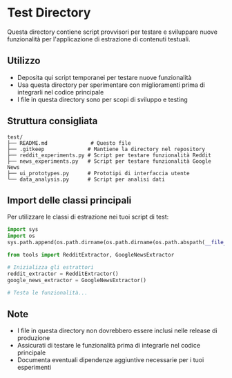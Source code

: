 # Test Directory

Questa directory contiene script provvisori per testare e sviluppare nuove funzionalità per l'applicazione di estrazione di contenuti testuali.

## Utilizzo

- Deposita qui script temporanei per testare nuove funzionalità
- Usa questa directory per sperimentare con miglioramenti prima di integrarli nel codice principale
- I file in questa directory sono per scopi di sviluppo e testing

## Struttura consigliata

```
test/
├── README.md              # Questo file
├── .gitkeep              # Mantiene la directory nel repository
├── reddit_experiments.py # Script per testare funzionalità Reddit
├── news_experiments.py   # Script per testare funzionalità Google News
├── ui_prototypes.py      # Prototipi di interfaccia utente
└── data_analysis.py      # Script per analisi dati
```

## Import delle classi principali

Per utilizzare le classi di estrazione nei tuoi script di test:

```python
import sys
import os
sys.path.append(os.path.dirname(os.path.dirname(os.path.abspath(__file__))))

from tools import RedditExtractor, GoogleNewsExtractor

# Inizializza gli estrattori
reddit_extractor = RedditExtractor()
google_news_extractor = GoogleNewsExtractor()

# Testa le funzionalità...
```

## Note

- I file in questa directory non dovrebbero essere inclusi nelle release di produzione
- Assicurati di testare le funzionalità prima di integrarle nel codice principale
- Documenta eventuali dipendenze aggiuntive necessarie per i tuoi esperimenti